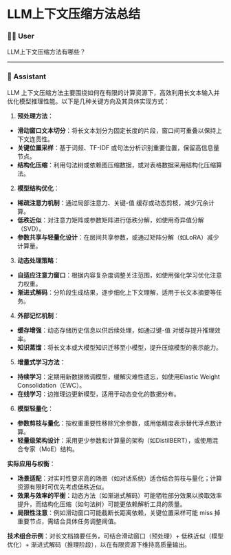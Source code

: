 # LLM上下文压缩方法总结

### 🧑‍💻 User

LLM上下文压缩方法有哪些？

---

### 🤖 Assistant

LLM 上下文压缩方法主要围绕如何在有限的计算资源下，高效利用长文本输入并优化模型推理性能。以下是几种关键方向及其具体实现方式：

1. **预处理方法**：
- **滑动窗口文本切分**：将长文本划分为固定长度的片段，窗口间可重叠以保持上下文连贯性。
- **关键位置采样**：基于词频、TF-IDF 或句法分析识别重要位置，保留高信息量节点。
- **结构化压缩**：利用句法树或依赖图压缩数据，或对表格数据采用结构化压缩算法。

2. **模型结构优化**：
- **稀疏注意力机制**：通过局部注意力、关键-值 缓存或动态剪枝，减少冗余计算。
- **低秩近似**：对注意力矩阵或参数矩阵进行低秩分解，如使用奇异值分解（SVD）。
- **参数共享与轻量化设计**：在层间共享参数，或通过矩阵分解（如LoRA）减少计算量。

3. **动态处理策略**：
- **自适应注意力窗口**：根据内容复杂度调整关注范围，如使用强化学习优化注意力权重。
- **渐进式解码**：分阶段生成结果，逐步细化上下文理解，适用于长文本摘要等任务。

4. **外部记忆机制**：
- **缓存增强**：动态存储历史信息以供后续处理，如通过键-值 对缓存提升推理效率。
- **知识蒸馏**：将长文本或大模型知识迁移至小模型，提升压缩模型的表示能力。

5. **增量式学习方法**：
- **持续学习**：定期用新数据微调模型，缓解灾难性遗忘，如使用Elastic Weight Consolidation（EWC）。
- **在线学习**：边推理边更新模型，适用于动态变化的数据分布。

6. **模型轻量化**：
- **参数剪枝与量化**：按权重重要性移除冗余参数，或用低精度表示替代浮点数计算。
- **轻量级架构设计**：采用更少参数和计算量的架构（如DistilBERT），或使用混合专家（MoE）结构。

**实际应用与权衡**：
- **场景适配**：对实时性要求高的场景（如对话系统）适合结合剪枝与量化；计算资源有限时可优先考虑低秩近似。
- **效果与效率的平衡**：动态方法（如渐进式解码）可能牺牲部分效果以换取效率提升，而结构化压缩（如句法树）可能更依赖解析工具的质量。
- **局限性注意**：例如滑动窗口可能截断长距离依赖，关键位置采样可能 miss 掉重要节点，需结合具体任务调整阈值。

**技术组合示例**：对长文档摘要任务，可结合滑动窗口（预处理）+ 低秩近似（模型优化）+ 渐进式解码（推理阶段），以在有限资源下维持高质量输出。